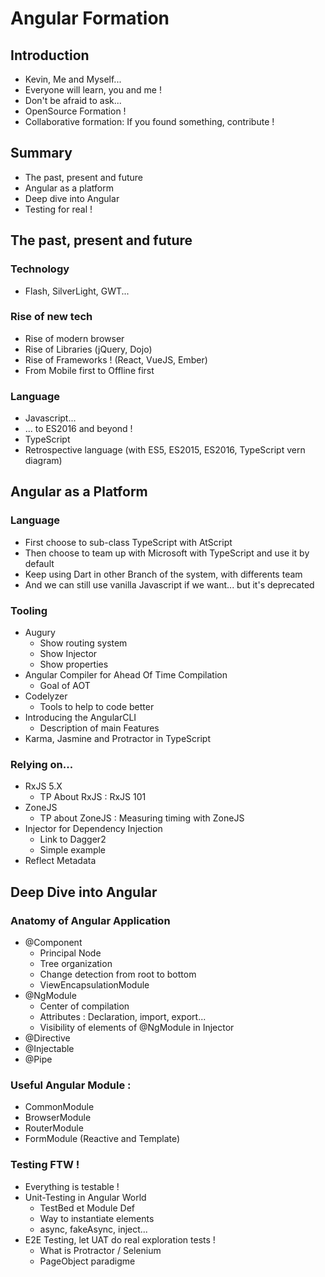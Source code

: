 # Angular Formation

## Introduction

* Kevin, Me and Myself... 
* Everyone will learn, you and me !
* Don't be afraid to ask...
* OpenSource Formation !
* Collaborative formation: If you found something, contribute !

## Summary

* The past, present and future
* Angular as a platform
* Deep dive into Angular
* Testing for real !


## The past, present and future

### Technology 

* Flash, SilverLight, GWT...

### Rise of new tech
* Rise of modern browser
* Rise of Libraries (jQuery, Dojo)
* Rise of Frameworks ! (React, VueJS, Ember)
* From Mobile first to Offline first

### Language 

* Javascript... 
* ... to ES2016 and beyond !
* TypeScript
* Retrospective language (with ES5, ES2015, ES2016, TypeScript vern diagram)

## Angular as a Platform

### Language 

* First choose to sub-class TypeScript with AtScript
* Then choose to team up with Microsoft with TypeScript and use it by default
* Keep using Dart in other Branch of the system, with differents team
* And we can still use vanilla Javascript if we want... but it's deprecated

### Tooling

* Augury
    * Show routing system
    * Show Injector
    * Show properties
* Angular Compiler for Ahead Of Time Compilation
    * Goal of AOT
* Codelyzer
    * Tools to help to code better
* Introducing the AngularCLI
    * Description of main Features
* Karma, Jasmine and Protractor in TypeScript


### Relying on... 

* RxJS 5.X
    * TP About RxJS : RxJS 101
* ZoneJS
    * TP about ZoneJS : Measuring timing with ZoneJS
* Injector for Dependency Injection
    * Link to Dagger2
    * Simple example
* Reflect Metadata

## Deep Dive into Angular

### Anatomy of Angular Application

* @Component
    * Principal Node
    * Tree organization
    * Change detection from root to bottom
    * ViewEncapsulationModule
* @NgModule
    * Center of compilation
    * Attributes : Declaration, import, export... 
    * Visibility of elements of @NgModule in Injector
* @Directive
* @Injectable
* @Pipe

### Useful Angular Module : 

* CommonModule
* BrowserModule
* RouterModule
* FormModule (Reactive and Template)

### Testing FTW !

* Everything is testable !
* Unit-Testing in Angular World
    * TestBed et Module Def
    * Way to instantiate elements
    * async, fakeAsync, inject... 
* E2E Testing, let UAT do real exploration tests !
    * What is Protractor / Selenium
    * PageObject paradigme
